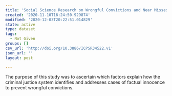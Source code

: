 ```yaml
---
title: 'Social Science Research on Wrongful Convictions and Near Misses, 1980-2012'
created: '2020-11-10T16:24:50.929874'
modified: '2020-12-03T20:22:51.014829'
state: active
type: dataset
tags:
  - Not Given
groups: []
csv_url: 'http://doi.org/10.3886/ICPSR34522.v1'
json_url: ''
layout: post

---
```

The purpose of this study was to ascertain which factors explain how the criminal justice system identifies and addresses cases of factual innocence to prevent wrongful convictions. 
